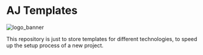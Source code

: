 # AJ Templates

![logo_banner](https://imgur.com/CI61KIF.png)

This repository is just to store templates for different technologies, to speed up the setup process of a new project.
